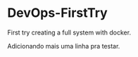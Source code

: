 # DevOps-FirstTry
First try creating a full system with docker.

Adicionando mais uma linha pra testar.
